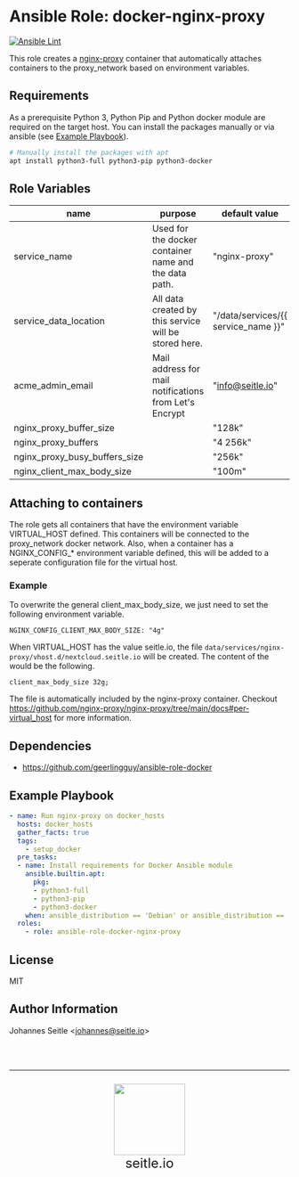 Ansible Role: docker-nginx-proxy
=========
[![Ansible Lint](https://github.com/seitleio/ansible-role-docker-nginx-proxy/actions/workflows/ansible-lint.yaml/badge.svg)](https://github.com/seitleio/ansible-role-docker-nginx-proxy/actions/workflows/ansible-lint.yaml)

This role creates a [nginx-proxy](https://github.com/nginx-proxy/nginx-proxy/) container that automatically attaches containers to the proxy_network based on environment variables.

Requirements
------------

As a prerequisite Python 3, Python Pip and Python docker module are required on the target host. You can install the packages manually or via ansible (see [Example Playbook](#example-playbook)).

```bash
# Manually install the packages with apt
apt install python3-full python3-pip python3-docker
```

Role Variables
--------------

| name                          | purpose | default value                       | note |
| ----------------------------- | ------- | ----------------------------------- | ---- |
| service_name                  | Used for the docker container name and the data path. | "nginx-proxy"                       |      |
| service_data_location         | All data created by this service will be stored here. | "/data/services/{{ service_name }}" |      |
| acme_admin_email              | Mail address for mail notifications from Let's Encrypt | "info@seitle.io"                    |      |
| nginx_proxy_buffer_size       |         | "128k"                              |      |
| nginx_proxy_buffers           |         | "4 256k"                            |      |
| nginx_proxy_busy_buffers_size |         | "256k"                              |      |
| nginx_client_max_body_size    |         | "100m"                              |      |

Attaching to containers
-----------------------

The role gets all containers that have the environment variable VIRTUAL_HOST defined. This containers will be connected to the proxy_network docker network. Also, when a container has a NGINX_CONFIG_* environment variable defined, this will be added to a seperate configuration file for the virtual host.

### Example
To overwrite the general client_max_body_size, we just need to set the following environment variable.

```
NGINX_CONFIG_CLIENT_MAX_BODY_SIZE: "4g"
```
When VIRTUAL_HOST has the value seitle.io, the file `data/services/nginx-proxy/vhost.d/nextcloud.seitle.io` will be created. The content of the would be the following.
```nginx
client_max_body_size 32g;
```

The file is automatically included by the nginx-proxy container. Checkout https://github.com/nginx-proxy/nginx-proxy/tree/main/docs#per-virtual_host for more information.

Dependencies
------------

* https://github.com/geerlingguy/ansible-role-docker

Example Playbook
----------------

```yaml
- name: Run nginx-proxy on docker_hosts
  hosts: docker_hosts
  gather_facts: true
  tags:
    - setup_docker
  pre_tasks:
  - name: Install requirements for Docker Ansible module
    ansible.builtin.apt:
      pkg:
      - python3-full
      - python3-pip
      - python3-docker
    when: ansible_distribution == 'Debian' or ansible_distribution == 'Ubuntu'
  roles:
    - role: ansible-role-docker-nginx-proxy
```

License
-------
MIT

Author Information
------------------
Johannes Seitle <<johannes@seitle.io>>

<br/><br/><hr/>
<p align="center" style="font-size:24px">
<img src="https://avatars.githubusercontent.com/u/102231325?s=400&u=0c500c28b968020e0c306478e55779ed7a872a98&v=4" width="128"/><br/>
seitle.io
<p/>
